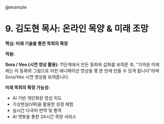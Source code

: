 @example

# 9. 김도현 목사: 온라인 목양 & 미래 조망

**핵심: 미래 기술을 통한 목회의 확장**

**적용:**

**Sora / Veo (시연 영상 활용):**
11단계에서 만든 동화와 삽화를 보여준 후, "가까운 미래에는 이 동화와 그림으로 이런 애니메이션 영상을 몇 분 만에 만들 수 있게 됩니다"라며 Sora/Veo 시연 영상을 보여줍니다.

**미래 목회의 확장 가능성:**

- AI 기반 개인화된 영성 지도
- 가상현실(VR)을 활용한 성경 체험
- 실시간 다국어 번역 및 통역
- AI 챗봇을 통한 24시간 목양 서비스
